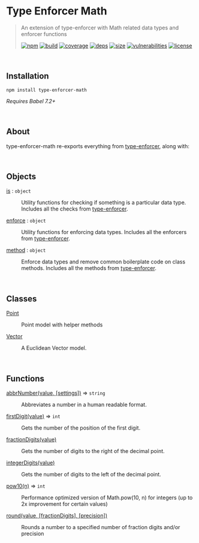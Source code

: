 # Type Enforcer Math

> An extension of type-enforcer with Math related data types and enforcer functions
>
> [![npm][npm]][npm-url]
[![build][build]][build-url]
[![coverage][coverage]][coverage-url]
[![deps][deps]][deps-url]
[![size][size]][size-url]
[![vulnerabilities][vulnerabilities]][vulnerabilities-url]
[![license][license]][license-url]

<br><a name="Installation"></a>

## Installation
```
npm install type-enforcer-math
```
_Requires Babel 7.2+_

<br><a name="About"></a>

## About
type-enforcer-math re-exports everything from [type-enforcer](https://github.com/DarrenPaulWright/type-enforcer), along with:


<br>

## Objects

<dl>
<dt><a href="docs/is.md">is</a> : <code>object</code></dt>
<dd><p>Utility functions for checking if something is a particular data type. Includes all the checks from <a href="https://github.com/DarrenPaulWright/type-enforcer">type-enforcer</a>.</p>
</dd>
<dt><a href="docs/enforce.md">enforce</a> : <code>object</code></dt>
<dd><p>Utility functions for enforcing data types. Includes all the enforcers from <a href="https://github.com/DarrenPaulWright/type-enforcer">type-enforcer</a>.</p>
</dd>
<dt><a href="docs/method.md">method</a> : <code>object</code></dt>
<dd><p>Enforce data types and remove common boilerplate code on class methods. Includes all the methods from <a href="https://github.com/DarrenPaulWright/type-enforcer">type-enforcer</a>.</p>
</dd>
</dl>

<br>

## Classes

<dl>
<dt><a href="docs/Point.md">Point</a></dt>
<dd><p>Point model with helper methods</p>
</dd>
<dt><a href="docs/Vector.md">Vector</a></dt>
<dd><p>A Euclidean Vector model.</p>
</dd>
</dl>

<br>

## Functions

<dl>
<dt><a href="docs/abbrNumber.md">abbrNumber(value, [settings])</a> ⇒ <code>string</code></dt>
<dd><p>Abbreviates a number in a human readable format.</p>
</dd>
<dt><a href="docs/firstDigit.md">firstDigit(value)</a> ⇒ <code>int</code></dt>
<dd><p>Gets the number of the position of the first digit.</p>
</dd>
<dt><a href="docs/fractionDigits.md">fractionDigits(value)</a></dt>
<dd><p>Gets the number of digits to the right of the decimal point.</p>
</dd>
<dt><a href="docs/integerDigits.md">integerDigits(value)</a></dt>
<dd><p>Gets the number of digits to the left of the decimal point.</p>
</dd>
<dt><a href="docs/pow10.md">pow10(n)</a> ⇒ <code>int</code></dt>
<dd><p>Performance optimized version of Math.pow(10, n) for integers (up to 2x improvement for certain values)</p>
</dd>
<dt><a href="docs/round.md">round(value, [fractionDigits], [precision])</a></dt>
<dd><p>Rounds a number to a specified number of fraction digits and/or precision</p>
</dd>
</dl>

[npm]: https://img.shields.io/npm/v/type-enforcer-math.svg
[npm-url]: https://npmjs.com/package/type-enforcer-math
[build]: https://travis-ci.org/DarrenPaulWright/type-enforcer-math.svg?branch&#x3D;master
[build-url]: https://travis-ci.org/DarrenPaulWright/type-enforcer-math
[coverage]: https://coveralls.io/repos/github/DarrenPaulWright/type-enforcer-math/badge.svg?branch&#x3D;master
[coverage-url]: https://coveralls.io/github/DarrenPaulWright/type-enforcer-math?branch&#x3D;master
[deps]: https://david-dm.org/DarrenPaulWright/type-enforcer-math.svg
[deps-url]: https://david-dm.org/DarrenPaulWright/type-enforcer-math
[size]: https://packagephobia.now.sh/badge?p&#x3D;type-enforcer-math
[size-url]: https://packagephobia.now.sh/result?p&#x3D;type-enforcer-math
[vulnerabilities]: https://snyk.io/test/github/DarrenPaulWright/type-enforcer-math/badge.svg?targetFile&#x3D;package.json
[vulnerabilities-url]: https://snyk.io/test/github/DarrenPaulWright/type-enforcer-math?targetFile&#x3D;package.json
[license]: https://img.shields.io/github/license/DarrenPaulWright/type-enforcer-math.svg
[license-url]: https://npmjs.com/package/type-enforcer-math/LICENSE.md
